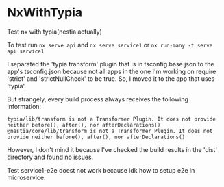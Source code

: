 # NxWithTypia

Test nx with typia(nestia actually)

To test run `nx serve api` and `nx serve service1` or `nx run-many -t serve api service1`

I separated the 'typia transform' plugin that is in tsconfig.base.json to the app's tsconfig.json because not all apps in the one I'm working on require 'strict' and 'strictNullCheck' to be true. So, I moved it to the app that uses 'typia'.

But strangely, every build process always receives the following information:

```
typia/lib/transform is not a Transformer Plugin. It does not provide neither before(), after(), nor afterDeclarations()
@nestia/core/lib/transform is not a Transformer Plugin. It does not provide neither before(), after(), nor afterDeclarations()
```

However, I don't mind it because I've checked the build results in the 'dist' directory and found no issues.

Test service1-e2e doest not work because idk how to setup e2e in microservice.
